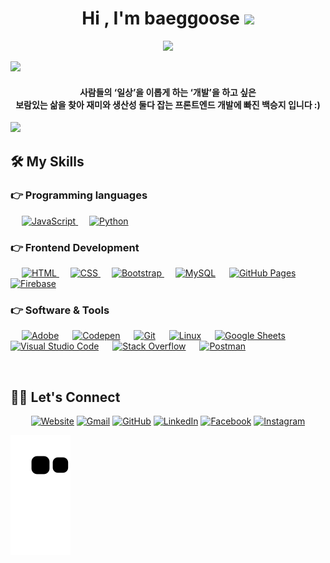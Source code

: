 <h1 align="center">Hi , I'm baeggoose <img src="https://media.giphy.com/media/hvRJCLFzcasrR4ia7z/giphy.gif" width="35"></h1>

<p align="center">
  <a href="https://github.com/DenverCoder1/readme-typing-svg"><img src="https://readme-typing-svg.herokuapp.com?lines=Frontend+Web+Developer;&center=true&width=500&height=50"></a>
</p>

<img src="https://user-images.githubusercontent.com/73097560/115834477-dbab4500-a447-11eb-908a-139a6edaec5c.gif">              

<h4 align="center">사람들의 ‘일상’을 이롭게 하는 ‘개발’을 하고 싶은<br>
보람있는 삶을 찾아 재미와 생산성 둘다 잡는 프론트엔드 개발에 빠진 백승지 입니다 :)</h4>

<img src="https://user-images.githubusercontent.com/73097560/115834477-dbab4500-a447-11eb-908a-139a6edaec5c.gif">              

## 🛠️ My Skills

### 👉 Programming languages

<p align="left"> 
  &emsp;
  <a href="https://developer.mozilla.org/en-US/docs/Web/JavaScript" target="_blank"> 
     <img alt="JavaScript" src="https://img.shields.io/badge/JavaScript%20-%23F7DF1E.svg?logo=javascript&logoColor=black">
   </a>
  &emsp;
   <a href="https://www.python.org" target="_blank">
    <img alt="Python" src="https://img.shields.io/badge/Python%20-%2314354C.svg?logo=python&logoColor=white">
  </a>
</p>

### 👉 Frontend Development
<p align="left"> 
  &emsp; 
  <a href="https://www.w3.org/html/" target="_blank"> 
   <img alt="HTML" src="https://img.shields.io/badge/HTML5%20-%23E34F26.svg?logo=html5&logoColor=white">
  </a>   
  &emsp;
  <a href="https://www.w3schools.com/css/" target="_blank">
    <img alt="CSS" src="https://img.shields.io/badge/CSS%20-%231572B6.svg?logo=css3&logoColor=white">
  </a> 
   &emsp;
  <a href="https://getbootstrap.com" target="_blank"> 
    <img alt="Bootstrap" src="https://img.shields.io/badge/Bootstrap-%23563D7C.svg?style=flat&logo=bootstrap&logoColor=white"/>
  </a>
    &emsp;
    <a href="https://www.mysql.com/"><img alt="MySQL" src="https://img.shields.io/badge/MySQL-%2300f.svg?style=flat&llogo=mysql&logoColor=white"></a>
  &emsp;
  <a href="https://www.github.com"><img alt="GitHub Pages" src="https://img.shields.io/badge/GitHub%20Pages-%23327FC7.svg?style=flat&llogo=github&logoColor=white"></a>
  &emsp;
  <a href="https://firebase.google.com/"><img alt="Firebase" src ="https://img.shields.io/badge/Firebase-%23316192.svg?logo=firebase&logoColor=white"></a>
</p>

  
 ### 👉 Software & Tools
 
<p>
  &emsp;
    <a href="#"><img alt="Adobe" src="https://img.shields.io/badge/Adobe%20-%23FF0000.svg?logo=adobe&logoColor=white"></a>
  &emsp;
    <a href="#"><img alt="Codepen" src="https://img.shields.io/badge/Codepen-000000.svg?logo=codepen&logoColor=white"></a>
  &emsp;
    <a href="#"><img alt="Git" src="https://img.shields.io/badge/Git%20-%23F05033.svg?logo=git&logoColor=white"></a>
  &emsp;
    <a href="#"><img alt="Linux" src="https://img.shields.io/badge/Linux-FCC624?style=flat&logo=linux&logoColor=black"></a>
  &emsp;
    <a href="#"><img alt="Google Sheets" src="https://img.shields.io/badge/Google%20Sheets%20-%2334A853.svg?logo=google%20sheets&logoColor=white"></a>
  &emsp;
    <a href="#"><img alt="Visual Studio Code" src="https://img.shields.io/badge/Visual%20Studio%20Code-0078d7.svg?logo=visual-studio-code&logoColor=white"></a>
  &emsp;
    <a href="#"><img alt="Stack Overflow" src="https://img.shields.io/badge/-Stack%20Overflow-FE7A16?logo=stack-overflow&logoColor=white"></a>
  &emsp;
    <a href="https://github.com/Bouaskaoun"><img alt="Postman" src="https://img.shields.io/badge/Postman-FF6C37?logo=postman&logoColor=white"></a>
</p>
<br/>

## 🙋‍♀️ Let's Connect
<p align="center">
    <a href="https://developmentbirdfoot.tistory.com/"><img src="https://img.icons8.com/bubbles/50/000000/web.png" alt="Website"/></a>
    <a href="mailto:bsj154@naver.com"><img src="https://img.icons8.com/bubbles/50/000000/gmail.png" alt="Gmail"/></a>
    <a href="https://github.com/baeggoose"><img src="https://img.icons8.com/bubbles/50/000000/github.png" alt="GitHub"/></a>
    <a href="https://www.linkedin.com/in/seung-ji-baek-03a290249/"><img src="https://img.icons8.com/bubbles/50/000000/linkedin.png" alt="LinkedIn"/></a>
    <a href="https://www.facebook.com/profile.php?id=100007715583763"><img src="https://img.icons8.com/bubbles/50/000000/facebook-new.png" alt="Facebook"/></a>
    <a href="https://www.instagram.com/baeggoose/"><img src="https://img.icons8.com/bubbles/50/000000/instagram.png" alt="Instagram"/></a>
</p>
  <img src="https://github.com/baeggoose/baeggoose/raw/output/github-contribution-grid-snake.svg" alt="snake">
